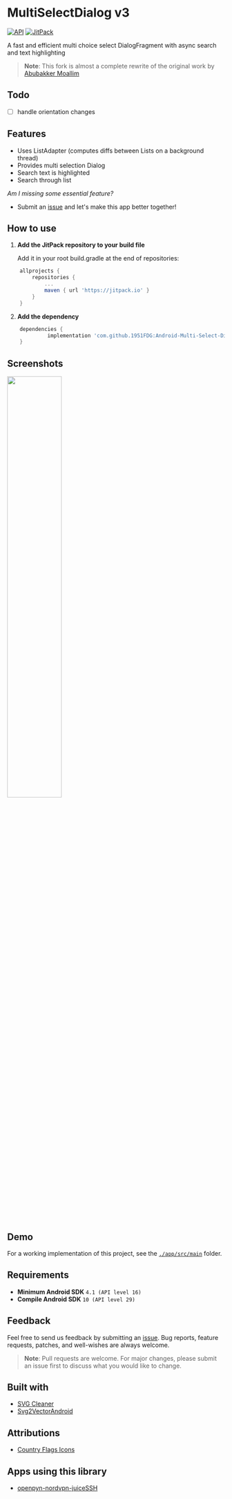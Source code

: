 # MultiSelectDialog v3

[![API](https://img.shields.io/badge/API-17%2B-blue.svg)](https://android-arsenal.com/api?level=17)
[![JitPack](https://img.shields.io/jitpack/v/1951FDG/Android-Multi-Select-Dialog.svg)](https://jitpack.io/#1951FDG/Android-Multi-Select-Dialog)

A fast and efficient multi choice select DialogFragment with async search and text highlighting

> **Note**:
> This fork is almost a complete rewrite of the original work by [Abubakker Moallim](https://github.com/abumoallim/Android-Multi-Select-Dialog)

## Todo

-   [ ] handle orientation changes

## Features

-   Uses ListAdapter (computes diffs between Lists on a background thread)
-   Provides multi selection Dialog
-   Search text is highlighted
-   Search through list

_Am I missing some essential feature?_

-   Submit an [issue](https://github.com/1951FDG/Android-Multi-Select-Dialog/issues/new) and let's make this app better together!

## How to use

1.  **Add the JitPack repository to your build file**

    Add it in your root build.gradle at the end of repositories:

```gradle
	allprojects {
		repositories {
			...
			maven { url 'https://jitpack.io' }
		}
	}
```

2.  **Add the dependency**

```gradle
	dependencies {
      		 implementation 'com.github.1951FDG:Android-Multi-Select-Dialog:v3.4'
	}
```

## Screenshots

<img src="https://github.com/1951FDG/openpyn-nordvpn-juiceSSH/blob/master/fastlane/metadata/android/en-US/images/phoneScreenshots/screenshot_02.png" width="50%">

## Demo

For a working implementation of this project, see the [`./app/src/main`](app/src/main) folder.

## Requirements

-   **Minimum Android SDK** `4.1 (API level 16)`
-   **Compile Android SDK** `10 (API level 29)`

## Feedback

Feel free to send us feedback by submitting an [issue](https://github.com/1951FDG/openpyn-nordvpn-juiceSSH/issues/new). Bug reports, feature requests, patches, and well-wishes are always welcome.

> **Note**:
> Pull requests are welcome. For major changes, please submit an issue first to discuss what you would like to change.

## Built with

-   [SVG Cleaner](https://github.com/RazrFalcon/svgcleaner-gui)
-   [Svg2VectorAndroid](https://github.com/1951FDG/Svg2VectorAndroid)

## Attributions

-   [Country Flags Icons](https://www.flaticon.com/packs/countrys-flags)

## Apps using this library

-   [openpyn-nordvpn-juiceSSH](https://github.com/1951FDG/openpyn-nordvpn-juiceSSH)
